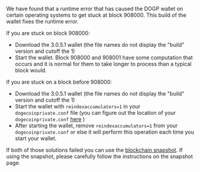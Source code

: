 We have found that a runtime error that has caused the DOGP wallet on certain operating systems to get stuck at block 908000. This build of the wallet fixes the runtime error.

If you are stuck on block 908000:
- Download the 3.0.5.1 wallet (the file names do not display the "build" version and cutoff the 1)
- Start the wallet. Block 908000 and 908001 have some computation that occurs and it is normal for them to take longer to process than a typical block would.

If you are stuck on a block before 908000:
- Download the 3.0.5.1 wallet (the file names do not display the "build" version and cutoff the 1)
- Start the wallet with `reindexaccumulators=1` in your `dogecoinprivate.conf` file (you can figure out the location of your `dogecoinprivate.conf` [here](https://dogecoinprivate.freshdesk.com/support/solutions/articles/30000004664-where-are-my-wallet-dat-blockchain-and-configuration-conf-files-located-) )
- After starting the wallet, remove `reindexaccumulators=1` from your `dogecoinprivate.conf` or else it will perform this operation each time you start your wallet.

If both of those solutions failed you can use the [blockchain snapshot](http://178.254.23.111/~pub/DOGP/Daily-Snapshots-Html/DOGP-Daily-Snapshots.html). If using the snapshot, please carefully follow the instructions on the snapshot page.